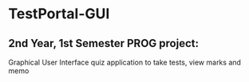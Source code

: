 # TestPortal-GUI

## 2nd Year, 1st Semester PROG project: 
Graphical User Interface quiz application to take tests, view marks and memo
